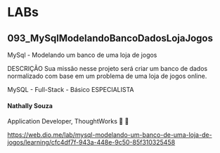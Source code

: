 # LABs

## 093_MySqlModelandoBancoDadosLojaJogos

MySql - Modelando um banco de uma loja de jogos

DESCRIÇÃO
Sua missão nesse projeto será criar um banco de dados normalizado com base em um problema de uma loja de jogos online.

MySQL - Full-Stack - Básico
ESPECIALISTA
#### Nathally Souza
Application Developer, ThoughtWorks
 

https://web.dio.me/lab/mysql-modelando-um-banco-de-uma-loja-de-jogos/learning/cfc4df7f-943a-448e-9c50-85f310325458 
